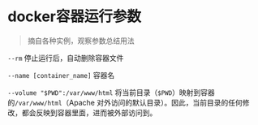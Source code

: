 # docker容器运行参数

> 摘自各种实例，观察参数总结用法



`--rm` 停止运行后，自动删除容器文件

`--name [container_name]` 容器名

`--volume "$PWD":/var/www/html`  将当前目录（`$PWD`）映射到容器的`/var/www/html`（Apache 对外访问的默认目录）。因此，当前目录的任何修改，都会反映到容器里面，进而被外部访问到。